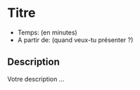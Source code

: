 # Titre

- Temps: (en minutes)
- A partir de: (quand veux-tu présenter ?)

## Description

Votre description ...
